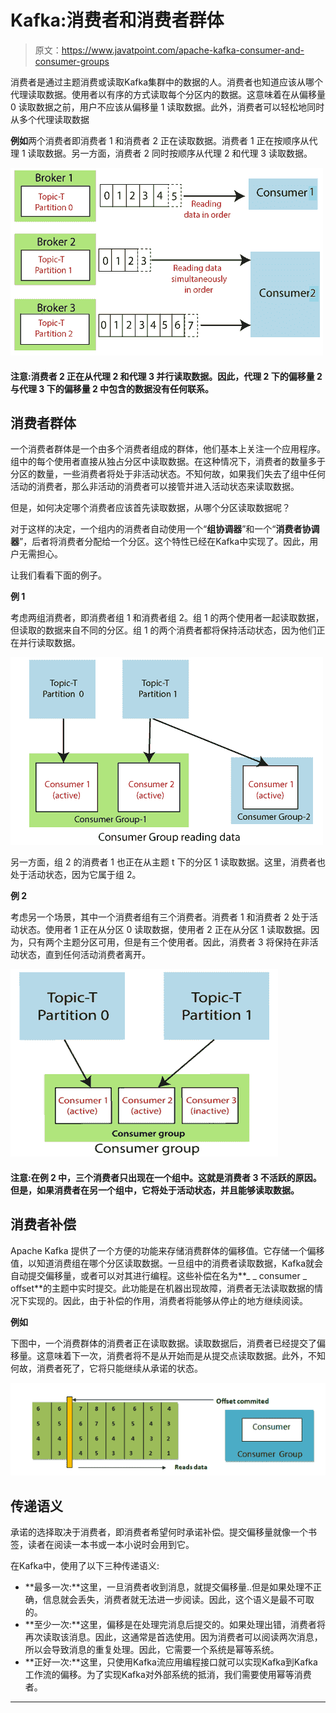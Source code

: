 # Kafka:消费者和消费者群体

> 原文：<https://www.javatpoint.com/apache-kafka-consumer-and-consumer-groups>

消费者是通过主题消费或读取Kafka集群中的数据的人。消费者也知道应该从哪个代理读取数据。使用者以有序的方式读取每个分区内的数据。这意味着在从偏移量 0 读取数据之前，用户不应该从偏移量 1 读取数据。此外，消费者可以轻松地同时从多个代理读取数据

**例如**两个消费者即消费者 1 和消费者 2 正在读取数据。消费者 1 正在按顺序从代理 1 读取数据。另一方面，消费者 2 同时按顺序从代理 2 和代理 3 读取数据。

![Kafka Consumer and Consumer Groups](img/9b072403b2df0028ca1799f848e0691d.png)

#### 注意:消费者 2 正在从代理 2 和代理 3 并行读取数据。因此，代理 2 下的偏移量 2 与代理 3 下的偏移量 2 中包含的数据没有任何联系。

## 消费者群体

一个消费者群体是一个由多个消费者组成的群体，他们基本上关注一个应用程序。组中的每个使用者直接从独占分区中读取数据。在这种情况下，消费者的数量多于分区的数量，一些消费者将处于非活动状态。不知何故，如果我们失去了组中任何活动的消费者，那么非活动的消费者可以接管并进入活动状态来读取数据。

但是，如何决定哪个消费者应该首先读取数据，从哪个分区读取数据呢？

对于这样的决定，一个组内的消费者自动使用一个“**组协调器**”和一个“**消费者协调器**”，后者将消费者分配给一个分区。这个特性已经在Kafka中实现了。因此，用户无需担心。

让我们看看下面的例子。

**例 1**

考虑两组消费者，即消费者组 1 和消费者组 2。组 1 的两个使用者一起读取数据，但读取的数据来自不同的分区。组 1 的两个消费者都将保持活动状态，因为他们正在并行读取数据。

![Kafka Consumer and Consumer Groups](img/ceccf4976f1ed26822e7d2e9225c774b.png)

另一方面，组 2 的消费者 1 也正在从主题 t 下的分区 1 读取数据。这里，消费者也处于活动状态，因为它属于组 2。

**例 2**

考虑另一个场景，其中一个消费者组有三个消费者。消费者 1 和消费者 2 处于活动状态。使用者 1 正在从分区 0 读取数据，使用者 2 正在从分区 1 读取数据。因为，只有两个主题分区可用，但是有三个使用者。因此，消费者 3 将保持在非活动状态，直到任何活动消费者离开。

![Kafka Consumer and Consumer Groups](img/1cb4f3ca255de797ff7cdb61ed8b53ba.png)

#### 注意:在例 2 中，三个消费者只出现在一个组中。这就是消费者 3 不活跃的原因。但是，如果消费者在另一个组中，它将处于活动状态，并且能够读取数据。

## 消费者补偿

Apache Kafka 提供了一个方便的功能来存储消费群体的偏移值。它存储一个偏移值，以知道消费组在哪个分区读取数据。一旦组中的消费者读取数据，Kafka就会自动提交偏移量，或者可以对其进行编程。这些补偿在名为**_ _ consumer _ offset**的主题中实时提交。此功能是在机器出现故障，消费者无法读取数据的情况下实现的。因此，由于补偿的作用，消费者将能够从停止的地方继续阅读。

**例如**

下图中，一个消费群体的消费者正在读取数据。读取数据后，消费者已经提交了偏移量。这意味着下一次，消费者将不是从开始而是从提交点读取数据。此外，不知何故，消费者死了，它将只能继续从承诺的状态。

![Kafka Consumer and Consumer Groups](img/7149187fb5c938742abda16210eb6642.png)

## 传递语义

承诺的选择取决于消费者，即消费者希望何时承诺补偿。提交偏移量就像一个书签，读者在阅读一本书或一本小说时会用到它。

在Kafka中，使用了以下三种传递语义:

*   **最多一次:**这里，一旦消费者收到消息，就提交偏移量..但是如果处理不正确，信息就会丢失，消费者就无法进一步阅读。因此，这个语义是最不可取的。
*   **至少一次:**这里，偏移是在处理完消息后提交的。如果处理出错，消费者将再次读取该消息。因此，这通常是首选使用。因为消费者可以阅读两次消息，所以会导致消息的重复处理。因此，它需要一个系统是幂等系统。
*   **正好一次:**这里，只使用Kafka流应用编程接口就可以实现Kafka到Kafka工作流的偏移。为了实现Kafka对外部系统的抵消，我们需要使用幂等消费者。

* * *